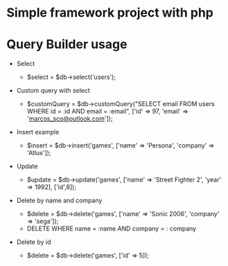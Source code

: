 # Simple framework project with php


# Query Builder usage
- Select
  - $select = $db->select('users');

- Custom query with select
  - $customQuery = $db->customQuery("SELECT email FROM users WHERE id = :id AND email = :email", ['id' => 97, 'email' => 'marcos_sco@outlook.com']);

- Insert example
  - $insert = $db->insert('games', ['name' => 'Persona', 'company' => 'Atlus']);

- Update
  - $update = $db->update('games', ['name' => 'Street Fighter 2', 'year' => 1992], ['id',8]);

- Delete by name and company
  - $delete = $db->delete('games', ['name' => 'Sonic 2006', 'company' => 'sega']);
  - DELETE WHERE name = :name AND company = : company

- Delete by id
  - $delete = $db->delete('games', ['id' => 5]);